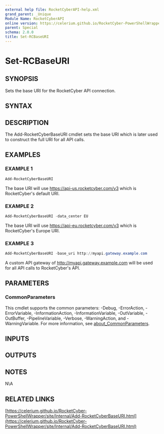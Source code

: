 ```yaml
---
external help file: RocketCyberAPI-help.xml
grand_parent: _Unique
Module Name: RocketCyberAPI
online version: https://celerium.github.io/RocketCyber-PowerShellWrapper/site/_Unique/Set-RCBaseURI.html
parent: Special
schema: 2.0.0
title: Set-RCBaseURI
---
```


# Set-RCBaseURI

## SYNOPSIS
Sets the base URI for the RocketCyber API connection.

## SYNTAX

## DESCRIPTION
The Add-RocketCyberBaseURI cmdlet sets the base URI which is later used
to construct the full URI for all API calls.

## EXAMPLES

### EXAMPLE 1
```powershell
Add-RocketCyberBaseURI
```

The base URI will use https://api-us.rocketcyber.com/v3 which is RocketCyber's default URI.

### EXAMPLE 2
```powershell
Add-RocketCyberBaseURI -data_center EU
```

The base URI will use https://api-eu.rocketcyber.com/v3 which is RocketCyber's Europe URI.

### EXAMPLE 3
```powershell
Add-RocketCyberBaseURI -base_uri http://myapi.gateway.example.com
```

A custom API gateway of http://myapi.gateway.example.com will be used for
all API calls to RocketCyber's API.

## PARAMETERS

### CommonParameters
This cmdlet supports the common parameters: -Debug, -ErrorAction, -ErrorVariable, -InformationAction, -InformationVariable, -OutVariable, -OutBuffer, -PipelineVariable, -Verbose, -WarningAction, and -WarningVariable. For more information, see [about_CommonParameters](http://go.microsoft.com/fwlink/?LinkID=113216).

## INPUTS

## OUTPUTS

## NOTES
N\A

## RELATED LINKS

[https://celerium.github.io/RocketCyber-PowerShellWrapper/site/Internal/Add-RocketCyberBaseURI.html](https://celerium.github.io/RocketCyber-PowerShellWrapper/site/Internal/Add-RocketCyberBaseURI.html)

